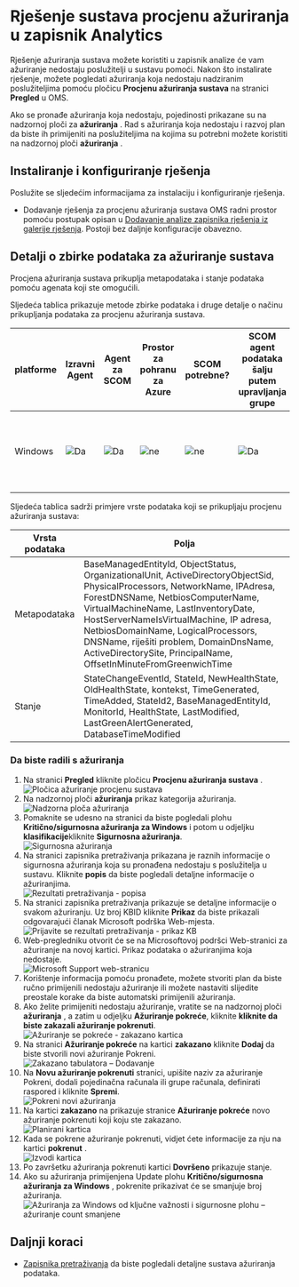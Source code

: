 <properties
    pageTitle="Rješenje sustava procjenu ažuriranja u zapisnik analize | Microsoft Azure"
    description="Rješenje ažuriranja sustava možete koristiti u zapisnik analize će vam ažuriranje nedostaju poslužitelji u sustavu pomoći."
    services="log-analytics"
    documentationCenter=""
    authors="bandersmsft"
    manager="jwhit"
    editor=""/>

<tags
    ms.service="log-analytics"
    ms.workload="na"
    ms.tgt_pltfrm="na"
    ms.devlang="na"
    ms.topic="article"
    ms.date="08/11/2016"
    ms.author="banders"/>

# <a name="system-update-assessment-solution-in-log-analytics"></a>Rješenje sustava procjenu ažuriranja u zapisnik Analytics

Rješenje ažuriranja sustava možete koristiti u zapisnik analize će vam ažuriranje nedostaju poslužitelji u sustavu pomoći. Nakon što instalirate rješenje, možete pogledati ažuriranja koja nedostaju nadziranim poslužiteljima pomoću pločicu **Procjenu ažuriranja sustava** na stranici **Pregled** u OMS.

Ako se pronađe ažuriranja koja nedostaju, pojedinosti prikazane su na nadzornoj ploči za **ažuriranja** . Rad s ažuriranja koja nedostaju i razvoj plan da biste ih primijeniti na poslužiteljima na kojima su potrebni možete koristiti na nadzornoj ploči **ažuriranja** .

## <a name="installing-and-configuring-the-solution"></a>Instaliranje i konfiguriranje rješenja
Poslužite se sljedećim informacijama za instalaciju i konfiguriranje rješenja.

- Dodavanje rješenja za procjenu ažuriranja sustava OMS radni prostor pomoću postupak opisan u [Dodavanje analize zapisnika rješenja iz galerije rješenja](log-analytics-add-solutions.md).  Postoji bez daljnje konfiguracije obavezno.

## <a name="system-update-data-collection-details"></a>Detalji o zbirke podataka za ažuriranje sustava

Procjena ažuriranja sustava prikuplja metapodataka i stanje podataka pomoću agenata koji ste omogućili.

Sljedeća tablica prikazuje metode zbirke podataka i druge detalje o načinu prikupljanja podataka za procjenu ažuriranja sustava.

| platforme | Izravni Agent | Agent za SCOM | Prostor za pohranu za Azure | SCOM potrebne? | SCOM agent podataka šalju putem upravljanja grupe | Učestalost zbirke |
|---|---|---|---|---|---|---|
|Windows|![Da](./media/log-analytics-system-update/oms-bullet-green.png)|![Da](./media/log-analytics-system-update/oms-bullet-green.png)|![ne](./media/log-analytics-system-update/oms-bullet-red.png)|            ![ne](./media/log-analytics-system-update/oms-bullet-red.png)|![Da](./media/log-analytics-system-update/oms-bullet-green.png)| Najmanje 2 puta po dan i 15 minuta nakon instaliranja ažuriranja|

Sljedeća tablica sadrži primjere vrste podataka koji se prikupljaju procjenu ažuriranja sustava:

|**Vrsta podataka**|**Polja**|
|---|---|
|Metapodataka|BaseManagedEntityId, ObjectStatus, OrganizationalUnit, ActiveDirectoryObjectSid, PhysicalProcessors, NetworkName, IPAdresa, ForestDNSName, NetbiosComputerName, VirtualMachineName, LastInventoryDate, HostServerNameIsVirtualMachine, IP adresa, NetbiosDomainName, LogicalProcessors, DNSName, riješiti problem, DomainDnsName, ActiveDirectorySite, PrincipalName, OffsetInMinuteFromGreenwichTime|
|Stanje|StateChangeEventId, StateId, NewHealthState, OldHealthState, kontekst, TimeGenerated, TimeAdded, StateId2, BaseManagedEntityId, MonitorId, HealthState, LastModified, LastGreenAlertGenerated, DatabaseTimeModified|


### <a name="to-work-with-updates"></a>Da biste radili s ažuriranja

1. Na stranici **Pregled** kliknite pločicu **Procjenu ažuriranja sustava** .  
    ![Pločica ažuriranje procjenu sustava](./media/log-analytics-system-update/sys-update-tile.png)
2. Na nadzornoj ploči **ažuriranja** prikaz kategorija ažuriranja.  
    ![Nadzorna ploča ažuriranja](./media/log-analytics-system-update/sys-updates02.png)
3. Pomaknite se udesno na stranici da biste pogledali plohu **Kritično/sigurnosna ažuriranja za Windows** i potom u odjeljku **klasifikacije**kliknite **Sigurnosna ažuriranja**.  
    ![Sigurnosna ažuriranja](./media/log-analytics-system-update/sys-updates03.png)
4. Na stranici zapisnika pretraživanja prikazana je raznih informacije o sigurnosna ažuriranja koja su pronađena nedostaju s poslužitelja u sustavu. Kliknite **popis** da biste pogledali detaljne informacije o ažuriranjima.  
    ![Rezultati pretraživanja - popisa](./media/log-analytics-system-update/sys-updates04.png)
5. Na stranici zapisnika pretraživanja prikazuje se detaljne informacije o svakom ažuriranju. Uz broj KBID kliknite **Prikaz** da biste prikazali odgovarajući članak Microsoft podrška Web-mjesta.  
    ![Prijavite se rezultati pretraživanja - prikaz KB](./media/log-analytics-system-update/sys-updates05.png)
6. Web-pregledniku otvorit će se na Microsoftovoj podršci Web-stranici za ažuriranje na novoj kartici. Prikaz podataka o ažuriranjima koja nedostaje.  
    ![Microsoft Support web-stranicu](./media/log-analytics-system-update/sys-updates06.png)
7. Korištenje informacija pomoću pronađete, možete stvoriti plan da biste ručno primijenili nedostaju ažuriranje ili možete nastaviti slijedite preostale korake da biste automatski primijenili ažuriranja.
8. Ako želite primijeniti nedostaju ažuriranje, vratite se na nadzornoj ploči **ažuriranja** , a zatim u odjeljku **Ažuriranje pokreće**, kliknite **kliknite da biste zakazali ažuriranje pokrenuti**.  
    ![Ažuriranje se pokreće - zakazano kartica](./media/log-analytics-system-update/sys-updates07.png)
9. Na stranici **Ažuriranje pokreće** na kartici **zakazano** kliknite **Dodaj** da biste stvorili novi ažuriranje Pokreni.  
    ![Zakazano tabulatora – Dodavanje](./media/log-analytics-system-update/sys-updates08.png)
10. Na **Novu ažuriranje pokrenuti** stranici, upišite naziv za ažuriranje Pokreni, dodali pojedinačna računala ili grupe računala, definirati raspored i kliknite **Spremi**.  
    ![Pokreni novi ažuriranja](./media/log-analytics-system-update/sys-updates09.png)
11. Na kartici **zakazano** na prikazuje stranice **Ažuriranje pokreće** novo ažuriranje pokrenuti koji koju ste zakazano.  
    ![Planirani kartica](./media/log-analytics-system-update/sys-updates10.png)
12. Kada se pokrene ažuriranje pokrenuti, vidjet ćete informacije za nju na kartici **pokrenut** .  
    ![Izvodi kartica](./media/log-analytics-system-update/sys-updates11.png)
13. Po završetku ažuriranja pokrenuti kartici **Dovršeno** prikazuje stanje.
14. Ako su ažuriranja primijenjena Update plohu **Kritično/sigurnosna ažuriranja za Windows** , pokrenite prikazivat će se smanjuje broj ažuriranja.  
    ![Ažuriranja za Windows od ključne važnosti i sigurnosne plohu – ažuriranje count smanjene](./media/log-analytics-system-update/sys-updates12.png)



## <a name="next-steps"></a>Daljnji koraci

- [Zapisnika pretraživanja](log-analytics-log-searches.md) da biste pogledali detaljne sustava ažuriranja podataka.
